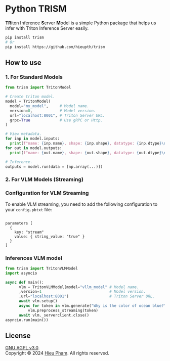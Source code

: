 # Python TRISM
**TR**iton **I**nference **S**erver **M**odel is a simple Python package that helps us infer with Triton Inference Server easily.
```bash
pip install trism
# Or
pip install https://github.com/hieupth/trism
```
## How to use
### 1. For Standard Models

```python
from trism import TritonModel

# Create triton model.
model = TritonModel(
  model="my_model",     # Model name.
  version=0,            # Model version.
  url="localhost:8001", # Triton Server URL.
  grpc=True             # Use gRPC or Http.
)

# View metadata.
for inp in model.inputs:
  print(f"name: {inp.name}, shape: {inp.shape}, datatype: {inp.dtype}\n")
for out in model.outputs:
  print(f"name: {out.name}, shape: {out.shape}, datatype: {out.dtype}\n")

# Inference.
outputs = model.run(data = [np.array(...)])
```


### 2. For VLM Models (Streaming)


### Configuration for VLM Streaming

To enable VLM streaming, you need to add the following configuration to your `config.pbtxt` file:

```plaintext

parameters [
  {
    key: "stream"
    value: { string_value: "true" }
  }
]

```

### Inferences VLM model

```python
from trism import TritonVLMModel
import asyncio

async def main():
      vlm = TritonVLMModel(model="vllm_model" # Model name.
      ,version=1                              # Model version.
      ,url="localhost:8001")                  # Triton Server URL.
      await vlm.setup()
      async for token in vlm.generate("Why is the color of ocean blue?", show_thinking= False, max_tokens= 4096):
          vlm.preprocess_streaming(token)
      await vlm._serverclient.close()
asyncio.run(main())


```


## License
[GNU AGPL v3.0](LICENSE).<br>
Copyright &copy; 2024 [Hieu Pham](https://github.com/hieupth). All rights reserved.


